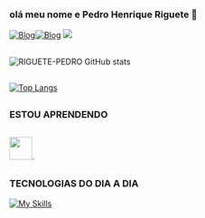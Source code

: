 ### olá meu nome e Pedro Henrique Riguete 👋
[![Blog](https://img.shields.io/badge/WhatsApp-25D366?style=for-the-badge&logo=whatsapp&logoColor=white)](https://wa.me/28999534886)[![Blog](https://img.shields.io/badge/Instagram-E4405F?style=for-the-badge&logo=instagram&logoColor=white)](https://www.instagram.com/ph_riguete?igsh=OGVteWZzeDl3eW1p)
<a href = "mailto:riguetepedro0@gmail.com"><img loading="lazy" src="https://img.shields.io/badge/Gmail-D14836?style=for-the-badge&logo=gmail&logoColor=white" target="_blank"></a>
##
##
![RIGUETE-PEDRO GitHub stats](https://github-readme-stats.vercel.app/api?username=RIGUETE-PEDRO&show_icons=true&theme=radical)
##

[![Top Langs](https://github-readme-stats.vercel.app/api/top-langs/?username=RIGUETE-PEDRO)](https://github.com/RIGUETE-PEDRO/github-readme-stats)
##
### ESTOU APRENDENDO
##
<img loading="lazy" src="https://cdn.jsdelivr.net/gh/devicons/devicon/icons/java/java-original.svg" width="40" height="40"/>.
##
### TECNOLOGIAS DO DIA A DIA
[![My Skills](https://skillicons.dev/icons?i=c,windows,html,css,java)](https://skillicons.dev)

##





